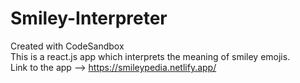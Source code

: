 # Smiley-Interpreter
Created with CodeSandbox   
This is a react.js app which interprets the meaning of smiley emojis.  
Link to the app --> https://smileypedia.netlify.app/
